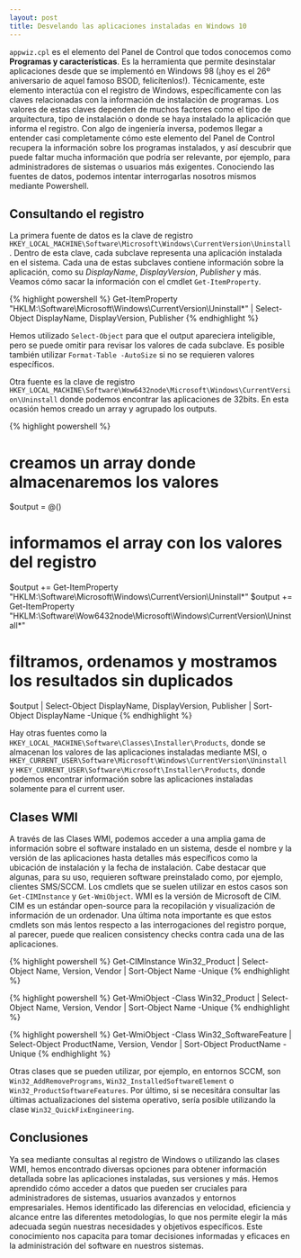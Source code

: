 ```yaml
---
layout: post
title: Desvelando las aplicaciones instaladas en Windows 10
---
```


`appwiz.cpl` es el elemento del Panel de Control que todos conocemos como **Programas y características**. Es la herramienta que permite desinstalar aplicaciones desde que se implementó en Windows 98 (¡hoy es el 26º aniversario de aquel famoso BSOD, felicítenlos!). Técnicamente, este elemento interactúa con el registro de Windows, específicamente con las claves relacionadas con la información de instalación de programas. Los valores de estas claves dependen de muchos factores como el tipo de arquitectura, tipo de instalación o donde se haya instalado la aplicación que informa el registro. Con algo de ingeniería inversa, podemos llegar a entender casi completamente cómo este elemento del Panel de Control recupera la información sobre los programas instalados, y así descubrir que puede faltar mucha información que podría ser relevante, por ejemplo, para administradores de sistemas o usuarios más exigentes. Conociendo las fuentes de datos, podemos intentar interrogarlas nosotros mismos mediante Powershell.

## Consultando el registro

La primera fuente de datos es la clave de registro `HKEY_LOCAL_MACHINE\Software\Microsoft\Windows\CurrentVersion\Uninstall`. Dentro de esta clave, cada subclave representa una aplicación instalada en el sistema. Cada una de estas subclaves contiene información sobre la aplicación, como su *DisplayName*, *DisplayVersion*, *Publisher* y más. Veamos cómo sacar la información con el cmdlet `Get-ItemProperty`. 

{% highlight powershell %}
Get-ItemProperty "HKLM:\Software\Microsoft\Windows\CurrentVersion\Uninstall\*" | Select-Object DisplayName, DisplayVersion, Publisher
{% endhighlight %}

Hemos utilizado `Select-Object` para que el output apareciera inteligible, pero se puede omitir para revisar los valores de cada subclave. Es posible también utilizar `Format-Table -AutoSize` si no se requieren valores específicos.

Otra fuente es la clave de registro `HKEY_LOCAL_MACHINE\Software\Wow6432node\Microsoft\Windows\CurrentVersion\Uninstall` donde podemos encontrar las aplicaciones de 32bits. En esta ocasión hemos creado un array y agrupado los outputs.

{% highlight powershell %}
# creamos un array donde almacenaremos los valores
$output = @()

# informamos el array con los valores del registro
$output += Get-ItemProperty "HKLM:\Software\Microsoft\Windows\CurrentVersion\Uninstall\*"
$output += Get-ItemProperty "HKLM:\Software\Wow6432node\Microsoft\Windows\CurrentVersion\Uninstall\*"

# filtramos, ordenamos y mostramos los resultados sin duplicados
$output | Select-Object DisplayName, DisplayVersion, Publisher | Sort-Object DisplayName -Unique
{% endhighlight %}

Hay otras fuentes como la `HKEY_LOCAL_MACHINE\Software\Classes\Installer\Products`, donde se almacenan los valores de las aplicaciones instaladas mediante MSI, o `HKEY_CURRENT_USER\Software\Microsoft\Windows\CurrentVersion\Uninstall` y `HKEY_CURRENT_USER\Software\Microsoft\Installer\Products`, donde podemos encontrar información sobre las aplicaciones instaladas solamente para el current user.

## Clases WMI
A través de las Clases WMI, podemos acceder a una amplia gama de información sobre el software instalado en un sistema, desde el nombre y la versión de las aplicaciones hasta detalles más específicos como la ubicación de instalación y la fecha de instalación. Cabe destacar que algunas, para su uso, requieren software preinstalado como, por ejemplo, clientes SMS/SCCM. Los cmdlets que se suelen utilizar en estos casos son `Get-CIMInstance` y `Get-WmiObject`. WMI es la versión de Microsoft de CIM. CIM es un estándar open-source para la recopilación y visualización de información de un ordenador. Una última nota importante es que estos cmdlets son más lentos respecto a las interrogaciones del registro porque, al parecer, puede que realicen consistency checks contra cada una de las aplicaciones.

{% highlight powershell %}
Get-CIMInstance Win32_Product | Select-Object Name, Version, Vendor | Sort-Object Name -Unique
{% endhighlight %}

{% highlight powershell %}
Get-WmiObject -Class Win32_Product | Select-Object Name, Version, Vendor | Sort-Object Name -Unique
{% endhighlight %}

{% highlight powershell %}
Get-WmiObject -Class Win32_SoftwareFeature | Select-Object ProductName, Version, Vendor | Sort-Object ProductName -Unique
{% endhighlight %}

Otras clases que se pueden utilizar, por ejemplo, en entornos SCCM, son `Win32_AddRemovePrograms`, `Win32_InstalledSoftwareElement` o `Win32_ProductSoftwareFeatures`. Por último, si se necesitára consultar las últimas actualizaciones del sistema operativo, sería posible utilizando la clase `Win32_QuickFixEngineering`.

## Conclusiones
Ya sea mediante consultas al registro de Windows o utilizando las clases WMI, hemos encontrado diversas opciones para obtener información detallada sobre las aplicaciones instaladas, sus versiones y más. Hemos aprendido cómo acceder a datos que pueden ser cruciales para administradores de sistemas, usuarios avanzados y entornos empresariales. Hemos identificado las diferencias en velocidad, eficiencia y alcance entre las diferentes metodologías, lo que nos permite elegir la más adecuada según nuestras necesidades y objetivos específicos. Este conocimiento nos capacita para tomar decisiones informadas y eficaces en la administración del software en nuestros sistemas.
